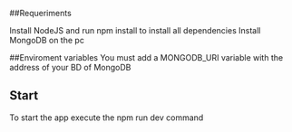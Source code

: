 ##Requeriments
 
 Install NodeJS and run npm install to install all dependencies
 Install MongoDB on the pc  

##Enviroment variables
You must add a MONGODB_URI variable  with the address of your BD of MongoDB

## Start
To start the app execute the npm run dev command 

